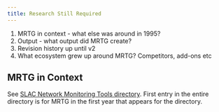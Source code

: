 ```yaml
---
title: Research Still Required
---
```


1. MRTG in context - what else was around in 1995?
2. Output - what output did MRTG create?
3. Revision history up until v2
4. What ecosystem grew up around MRTG? Competitors, add-ons etc

## MRTG in Context

See [SLAC Network Monitoring Tools directory](https://www.slac.stanford.edu/xorg/nmtf/nmtf-tools.html). First entry in the entire directory is for MRTG in the first year that appears for the directory.
